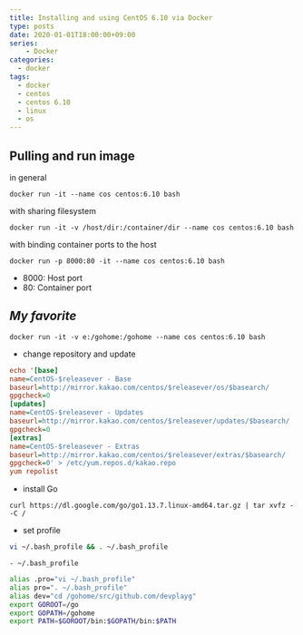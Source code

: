 ```yaml
---
title: Installing and using CentOS 6.10 via Docker 
type: posts
date: 2020-01-01T18:00:00+09:00
series:
    - Docker
categories: 
  - docker
tags: 
  - docker
  - centos
  - centos 6.10
  - linux
  - os
---
```


## Pulling and run image

in general

```
docker run -it --name cos centos:6.10 bash
```
    
with sharing filesystem

```     
docker run -it -v /host/dir:/container/dir --name cos centos:6.10 bash
```   

with binding container ports to the host

```        
docker run -p 8000:80 -it --name cos centos:6.10 bash
```

- 8000: Host port
- 80: Container port 


## *My favorite*
    
```
docker run -it -v e:/gohome:/gohome --name cos centos:6.10 bash
```

- change repository and update

```ini
echo '[base]
name=CentOS-$releasever - Base
baseurl=http://mirror.kakao.com/centos/$releasever/os/$basearch/
gpgcheck=0 
[updates]
name=CentOS-$releasever - Updates
baseurl=http://mirror.kakao.com/centos/$releasever/updates/$basearch/
gpgcheck=0
[extras]
name=CentOS-$releasever - Extras
baseurl=http://mirror.kakao.com/centos/$releasever/extras/$basearch/
gpgcheck=0' > /etc/yum.repos.d/kakao.repo
yum repolist
```

- install Go

```
curl https://dl.google.com/go/go1.13.7.linux-amd64.tar.gz | tar xvfz - -C /
```

- set profile

```bash
vi ~/.bash_profile && . ~/.bash_profile
```

    - ~/.bash_profile

```bash
alias .pro="vi ~/.bash_profile"
alias pro=". ~/.bash_profile"
alias dev="cd /gohome/src/github.com/devplayg"
export GOROOT=/go
export GOPATH=/gohome
export PATH=$GOROOT/bin:$GOPATH/bin:$PATH
```

